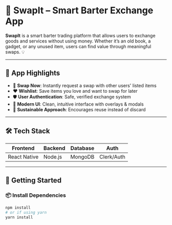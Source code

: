 # 🔁 SwapIt – Smart Barter Exchange App

**SwapIt** is a smart barter trading platform that allows users to exchange goods and services without using money. Whether it’s an old book, a gadget, or any unused item, users can find value through meaningful swaps. 💡

---

## 📱 App Highlights

- 🔄 **Swap Now**: Instantly request a swap with other users' listed items
- ❤️ **Wishlist**: Save items you love and want to swap for later
- 🛡️ **User Authentication**: Safe, verified exchange system
- 🧭 **Modern UI**: Clean, intuitive interface with overlays & modals
- 🌱 **Sustainable Approach**: Encourages reuse instead of discard

---

## 🛠️ Tech Stack

| Frontend      | Backend    | Database  | Auth        |
|---------------|------------|-----------|-------------|
| React Native  | Node.js    | MongoDB   | Clerk/Auth  |

---

## 🚀 Getting Started

### 📦 Install Dependencies

```bash
npm install
# or if using yarn
yarn install
